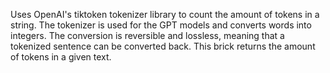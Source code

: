 Uses OpenAI's tiktoken tokenizer library to count the amount of tokens in a string. The tokenizer is used for the GPT models and converts words into integers. The conversion is reversible and lossless, meaning that a tokenized sentence can be converted back. This brick returns the amount of tokens in a given text.